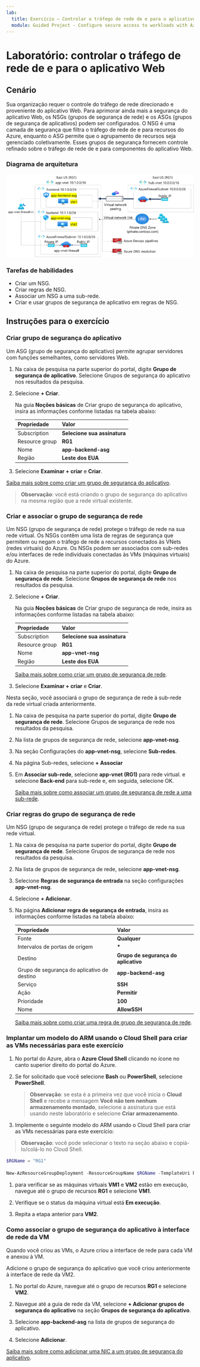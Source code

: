 ```yaml
---
lab:
  title: Exercício – Controlar o tráfego de rede de e para o aplicativo Web
  module: Guided Project - Configure secure access to workloads with Azure virtual networking services
---
```


# Laboratório: controlar o tráfego de rede de e para o aplicativo Web

## Cenário

Sua organização requer o controle do tráfego de rede direcionado e proveniente do aplicativo Web. Para aprimorar ainda mais a segurança do aplicativo Web, os NSGs (grupos de segurança de rede) e os ASGs (grupos de segurança de aplicativos) podem ser configurados. O NSG é uma camada de segurança que filtra o tráfego de rede de e para recursos do Azure, enquanto o ASG permite que o agrupamento de recursos seja gerenciado coletivamente. Esses grupos de segurança fornecem controle refinado sobre o tráfego de rede de e para componentes do aplicativo Web.

### Diagrama de arquitetura

![Diagrama que mostra um ASG e um NSG associados a uma rede virtual.](../Media/task-2.png)

### Tarefas de habilidades

- Criar um NSG.
- Criar regras de NSG.
- Associar um NSG a uma sub-rede.
- Criar e usar grupos de segurança de aplicativo em regras de NSG.

## Instruções para o exercício

### Criar grupo de segurança do aplicativo

Um ASG (grupo de segurança do aplicativo) permite agrupar servidores com funções semelhantes, como servidores Web.

1. Na caixa de pesquisa na parte superior do portal, digite **Grupo de segurança de aplicativo**. Selecione Grupos de segurança do aplicativo nos resultados da pesquisa.

1. Selecione **+ Criar**.

    Na guia **Noções básicas** de Criar grupo de segurança do aplicativo, insira as informações conforme listadas na tabela abaixo:

    | Propriedade | Valor    |
    |:---------|:---------|
    |Subscription|**Selecione sua assinatura**|
    |Resource group|**RG1**|
    |Nome|**app-backend-asg**|
    |Região|**Leste dos EUA**|

1. Selecione **Examinar + criar** e **Criar**.

[Saiba mais sobre como criar um grupo de segurança do aplicativo](https://docs.microsoft.com/azure/virtual-network/tutorial-filter-network-traffic#create-application-security-groups).

>**Observação**: você está criando o grupo de segurança do aplicativo na mesma região que a rede virtual existente.

### Criar e associar o grupo de segurança de rede

Um NSG (grupo de segurança de rede) protege o tráfego de rede na sua rede virtual. Os NSGs contêm uma lista de regras de segurança que permitem ou negam o tráfego de rede a recursos conectados às VNets (redes virtuais) do Azure. Os NSGs podem ser associados com sub-redes e/ou interfaces de rede individuais conectadas às VMs (máquinas virtuais) do Azure.

1. Na caixa de pesquisa na parte superior do portal, digite **Grupo de segurança de rede**. Selecione **Grupos de segurança de rede** nos resultados da pesquisa.

1. Selecione **+ Criar**.

    Na guia **Noções básicas** de Criar grupo de segurança de rede, insira as informações conforme listadas na tabela abaixo:

    | Propriedade | Valor    |
    |:---------|:---------|
    |Subscription|**Selecione sua assinatura**|
    |Resource group|**RG1**|
    |Nome|**app-vnet-nsg**|
    |Região|**Leste dos EUA**|

    [Saiba mais sobre como criar um grupo de segurança de rede](https://docs.microsoft.com/azure/virtual-network/tutorial-filter-network-traffic#create-a-network-security-group).

1. Selecione **Examinar + criar** e **Criar**.

Nesta seção, você associará o grupo de segurança de rede à sub-rede da rede virtual criada anteriormente.

1. Na caixa de pesquisa na parte superior do portal, digite **Grupo de segurança de rede**. Selecione Grupos de segurança de rede nos resultados da pesquisa.

1. Na lista de grupos de segurança de rede, selecione **app-vnet-nsg**.

1. Na seção Configurações do **app-vnet-nsg**, selecione **Sub-redes**.

1. Na página Sub-redes, selecione **+ Associar**

1. Em **Associar sub-rede**, selecione **app-vnet (RG1)** para rede virtual. e selecione **Back-end** para sub-rede e, em seguida, selecione OK.

    [Saiba mais sobre como associar um grupo de segurança de rede a uma sub-rede](https://docs.microsoft.com/azure/virtual-network/tutorial-filter-network-traffic#associate-a-network-security-group-to-a-subnet).

### Criar regras do grupo de segurança de rede
Um NSG (grupo de segurança de rede) protege o tráfego de rede na sua rede virtual.

1. Na caixa de pesquisa na parte superior do portal, digite **Grupo de segurança de rede**. Selecione Grupos de segurança de rede nos resultados da pesquisa.

1. Na lista de grupos de segurança de rede, selecione **app-vnet-nsg**.

1. Selecione **Regras de segurança de entrada** na seção configurações **app-vnet-nsg**.

1. Selecione **+ Adicionar**.

1. Na página **Adicionar regra de segurança de entrada**, insira as informações conforme listadas na tabela abaixo:

    | Propriedade | Valor    |
    |:---------|:---------|
    |Fonte|**Qualquer**|
    |Intervalos de portas de origem|**\***|
    |Destino|**Grupo de segurança do aplicativo**|
    |Grupo de segurança do aplicativo de destino|**app-backend-asg**|    
    |Serviço|**SSH**|
    |Ação|**Permitir**|
    |Prioridade|**100**|
    |Nome|**AllowSSH**|

    [Saiba mais sobre como criar uma regra de grupo de segurança de rede](https://docs.microsoft.com/azure/virtual-network/tutorial-filter-network-traffic#create-a-network-security-group).

### Implantar um modelo do ARM usando o Cloud Shell para criar as VMs necessárias para este exercício

1. No portal do Azure, abra o **Azure Cloud Shell** clicando no ícone no canto superior direito do portal do Azure.

1. Se for solicitado que você selecione **Bash** ou **PowerShell**, selecione **PowerShell**.

    >**Observação**: se esta é a primeira vez que você inicia o **Cloud Shell** e recebe a mensagem **Você não tem nenhum armazenamento montado**, selecione a assinatura que está usando neste laboratório e selecione **Criar armazenamento**.

1. Implemente o seguinte modelo do ARM usando o Cloud Shell para criar as VMs necessárias para este exercício:

>**Observação**: você pode selecionar o texto na seção abaixo e copiá-lo/colá-lo no Cloud Shell.

   ```powershell
   $RGName = "RG1"
   
   New-AzResourceGroupDeployment -ResourceGroupName $RGName -TemplateUri https://raw.githubusercontent.com/MicrosoftLearning/Configure-secure-access-to-workloads-with-Azure-virtual-networking-services/main/Instructions/Labs/azuredeploy.json
   ```
  
1. para verificar se as máquinas virtuais **VM1** e **VM2** estão em execução, navegue até o grupo de recursos **RG1** e selecione **VM1**.

1. Verifique se o status da máquina virtual está **Em execução**.

1. Repita a etapa anterior para **VM2**.

### Como associar o grupo de segurança do aplicativo à interface de rede da VM
Quando você criou as VMs, o Azure criou a interface de rede para cada VM e anexou à VM.

Adicione o grupo de segurança do aplicativo que você criou anteriormente à interface de rede da VM2.

1. No portal do Azure, navegue até o grupo de recursos **RG1** e selecione **VM2**.

1. Navegue até a guia de rede da VM, selecione **+ Adicionar grupos de segurança do aplicativo** na seção **Grupos de segurança do aplicativo**. 

1. Selecione **app-backend-asg** na lista de grupos de segurança do aplicativo.

1. Selecione **Adicionar**.

  [Saiba mais sobre como adicionar uma NIC a um grupo de segurança do aplicativo](https://learn.microsoft.com/en-us/azure/virtual-network/virtual-network-network-interface?tabs=azure-portal#add-or-remove-from-application-security-groups).

